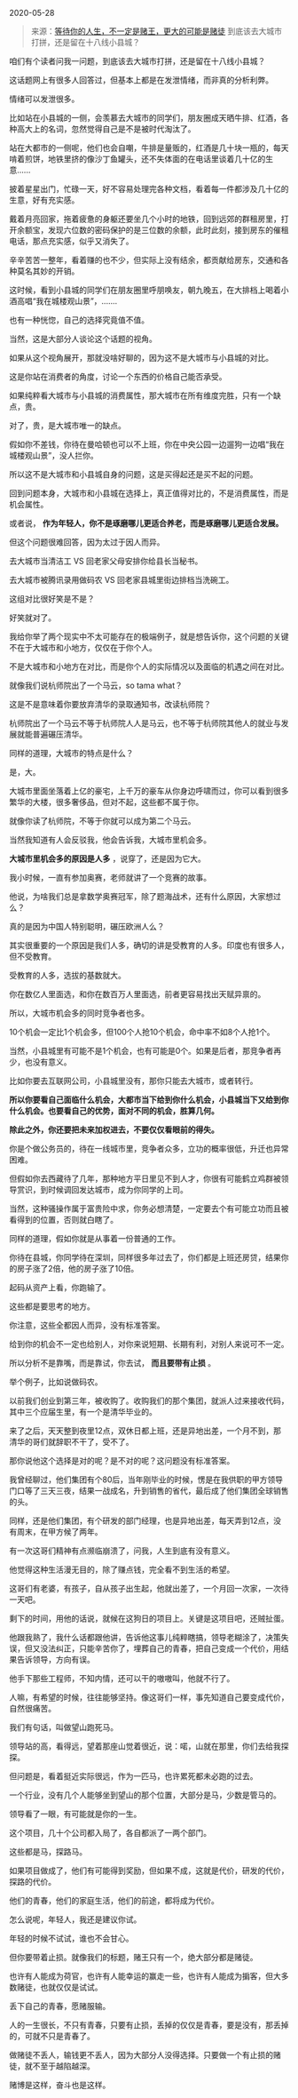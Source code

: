 2020-05-28

> 来源：[等待你的人生，不一定是赌王，更大的可能是赌徒](http://mp.weixin.qq.com/s?__biz=MzU0MjYwNDU2Mw==&mid=2247489700&idx=2&sn=0ff4d0e87da7990d7b331aa662d464f3&chksm=fb1974d8cc6efdce973e460c7ebd21f79ffc419e15533642ea649845a8e11701c21f28672650&scene=27#wechat_redirect)
> 到底该去大城市打拼，还是留在十八线小县城？

咱们有个读者问我一问题，到底该去大城市打拼，还是留在十八线小县城？

  

这话题网上有很多人回答过，但基本上都是在发泄情绪，而非真的分析利弊。

  

情绪可以发泄很多。

  

比如站在小县城的一侧，会羡慕去大城市的同学们，朋友圈成天晒牛排、红酒，各种高大上的名词，忽然觉得自己是不是被时代淘汰了。

  

站在大都市的一侧呢，他们也会自嘲，牛排是量贩的，红酒是几十块一瓶的，每天啃着煎饼，地铁里挤的像沙丁鱼罐头，还不失体面的在电话里谈着几十亿的生意......

  

披着星星出门，忙碌一天，好不容易处理完各种文档，看着每一件都涉及几十亿的生意，好有充实感。

  

戴着月亮回家，拖着疲惫的身躯还要坐几个小时的地铁，回到远郊的群租房里，打开余额宝，发现六位数的密码保护的是三位数的余额，此时此刻，接到房东的催租电话，那点充实感，似乎又消失了。

  

辛辛苦苦一整年，看着赚的也不少，但实际上没有结余，都贡献给房东，交通和各种莫名其妙的开销。

  

这时候，看到小县城的同学们在朋友圈里呼朋唤友，朝九晚五，在大排档上喝着小酒高唱“我在城楼观山景”，.......

  

也有一种恍惚，自己的选择究竟值不值。

  

当然，这是大部分人谈论这个话题的视角。

  

如果从这个视角展开，那就没啥好聊的，因为这不是大城市与小县城的对比。

  

这是你站在消费者的角度，讨论一个东西的价格自己能否承受。

  

如果纯粹看大城市与小县城的消费属性，那大城市在所有维度完胜，只有一个缺点，贵。

  

对了，贵，是大城市唯一的缺点。

  

假如你不差钱，你待在曼哈顿也可以不上班，你在中央公园一边遛狗一边唱“我在城楼观山景”，没人拦你。

  

所以这不是大城市和小县城自身的问题，这是买得起还是买不起的问题。

  

回到问题本身，大城市和小县城在选择上，真正值得对比的，不是消费属性，而是机会属性。

  

或者说， **作为年轻人，你不是琢磨哪儿更适合养老，而是琢磨哪儿更适合发展。**

  

但这个问题很难回答，因为太过于因人而异。

  

去大城市当清洁工 VS 回老家父母安排你给县长当秘书。  

去大城市被腾讯录用做码农 VS 回老家县城里街边排档当洗碗工。

  

这组对比很好笑是不是？

  

好笑就对了。

  

我给你举了两个现实中不太可能存在的极端例子，就是想告诉你，这个问题的关键不在于大城市和小地方，仅仅在于你个人。

  

不是大城市和小地方在对比，而是你个人的实际情况以及面临的机遇之间在对比。

  

就像我们说杭师院出了一个马云，so tama what？

  

这是不是意味着你要放弃清华的录取通知书，改读杭师院？

  

杭师院出了一个马云不等于杭师院人人是马云，也不等于杭师院其他人的就业与发展就能普遍碾压清华。

  

同样的道理，大城市的特点是什么？

  

是，大。

  

大城市里面坐落着上亿的豪宅，上千万的豪车从你身边呼啸而过，你可以看到很多繁华的大楼，很多奢侈品，但对不起，这些都不属于你。

  

就像你读了杭师院，不等于你就可以成为第二个马云。

  

当然我知道有人会反驳我，他会告诉我，大城市里机会多。

  

 **大城市里机会多的原因是人多** ，说穿了，还是因为它大。

  

我小时候，一直有参加奥赛，老师就讲了一个竞赛的故事。

  

他说，为啥我们总是拿数学奥赛冠军，除了题海战术，还有什么原因，大家想过么？

  

真的是因为中国人特别聪明，碾压欧洲人么？

  

其实很重要的一个原因是我们人多，确切的讲是受教育的人多。印度也有很多人，但不受教育。

  

受教育的人多，选拔的基数就大。

  

你在数亿人里面选，和你在数百万人里面选，前者更容易找出天赋异禀的。

  

所以，大城市机会多的同时竞争者也多。

  

10个机会一定比1个机会多，但100个人抢10个机会，命中率不如8个人抢1个。

  

当然，小县城里有可能不是1个机会，也有可能是0个。如果是后者，那竞争者再少，也没有意义。

  

比如你要去互联网公司，小县城里没有，那你只能去大城市，或者转行。

  

 **所以你要看自己面临什么机会，大都市当下给到你什么机会，小县城当下又给到你什么机会。也要看自己的优势，面对不同的机会，胜算几何。**

  

 **除此之外，你还要把未来加权进去，不要仅仅看眼前的得失。**  

  

你是个做公务员的，待在一线城市里，竞争者众多，立功的概率很低，升迁也异常困难。

  

但假如你去西藏待了几年，那种地方平日里见不到人才，你很有可能鹤立鸡群被领导赏识，到时候调回发达城市，成为你同学的上司。

  

当然，这种骚操作属于富贵险中求，你务必想清楚，一定要去个有可能立功而且被看得到的位置，否则就白瞎了。

  

同样的道理，假如你就是从事着一份普通的工作。

  

你待在县城，你同学待在深圳，同样很多年过去了，你们都是上班还房贷，结果你的房子涨了2倍，他的房子涨了10倍。

  

起码从资产上看，你跑输了。

  

这些都是要思考的地方。

  

你注意，这些全都因人而异，没有标准答案。

  

给到你的机会不一定也给别人，对你来说短期、长期有利，对别人来说可不一定。

  

所以分析不是靠嘴，而是靠试，你去试， **而且要带有止损** 。

  

举个例子，比如说做码农。

  

以前我们创业到第三年，被收购了。收购我们的那个集团，就派人过来接收代码，其中三个应届生里，有一个是清华毕业的。

  

来了之后，天天整到夜里12点，双休日都上班，还是异地出差，一个月不到，那清华的哥们就辞职不干了，受不了。

  

那你说他这个选择是对的呢？是不对的呢？这问题没有标准答案。

  

我曾经聊过，他们集团有个80后，当年刚毕业的时候，愣是在我供职的甲方领导门口等了三天三夜，结果一战成名，升到销售的省代，最后成了他们集团全球销售的头。

  

同样，还是他们集团，有个研发的部门经理，也是异地出差，每天弄到12点，没有周末，在甲方候了两年。

  

有一次这哥们精神有点濒临崩溃了，问我，人生到底有没有意义。

  

他觉得这种生活漫无目的，除了赚点钱，完全看不到生活的希望。

  

这哥们有老婆，有孩子，自从孩子出生起，他就出差了，一个月回一次家，一次待一天吧。

  

剩下的时间，用他的话说，就候在这狗日的项目上。关键是这项目吧，还贼扯蛋。

  

他跟我熟了，我什么话都跟他讲，告诉他这事儿纯粹瞎搞，领导老糊涂了，决策失误，但又没法纠正，只能辛苦你了，埋葬自己的青春，把自己变成一个代价，用结果告诉领导，方向有误。

  

他手下那些工程师，不知内情，还可以干的嗷嗷叫，他就不行了。

  

人嘛，有希望的时候，往往能够坚持。像这哥们一样，事先知道自己要变成代价，自然很痛苦。  

  

我们有句话，叫做望山跑死马。

  

领导站的高，看得远，望着那座山觉着很近，说：喏，山就在那里，你们去给我探探。

  

但问题是，看着挺近实际很远，作为一匹马，也许累死都未必跑的过去。

  

一个行业，没有几个人能够坐到望山的那个位置，大部分是马，少数是管马的。

  

领导看了一眼，有可能就是你的一生。

  

这个项目，几十个公司都入局了，各自都派了一两个部门。

  

这些都是马，探路马。

  

如果项目做成了，他们有可能得到奖励，但如果不成，这就是代价，研发的代价，探路的代价。

  

他们的青春，他们的家庭生活，他们的前途，都将成为代价。

  

怎么说呢，年轻人，我还是建议你试。

  

年轻的时候不试试，谁也不会甘心。

  

但你要带着止损。就像我们的标题，赌王只有一个，绝大部分都是赌徒。

  

也许有人能成为荷官，也许有人能幸运的赢走一些，也许有人能成为掮客，但大多数赌徒，也就仅仅是试试。

  

丢下自己的青春，愿赌服输。

  

人的一生很长，不只有青春，只要有止损，丢掉的仅仅是青春，要是没有，那丢掉的，可就不只是青春了。

  

做赌徒不丢人，输钱更不丢人，因为大部分人没得选择。只要做一个有止损的赌徒，就不至于越陷越深。

  

赌博是这样，奋斗也是这样。  


